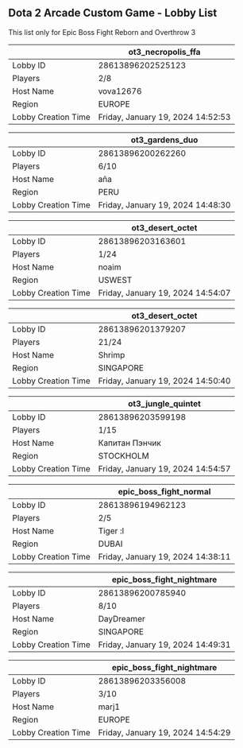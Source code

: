 ## Dota 2 Arcade Custom Game - Lobby List

This list only for Epic Boss Fight Reborn and Overthrow 3

|  | ot3_necropolis_ffa |
| ------ | ------ |
| Lobby ID | 28613896202525123 |
| Players | 2/8 |
| Host Name | vova12676 |
| Region | EUROPE |
| Lobby Creation Time | Friday, January 19, 2024 14:52:53 |


|  | ot3_gardens_duo |
| ------ | ------ |
| Lobby ID | 28613896200262260 |
| Players | 6/10 |
| Host Name | aña |
| Region | PERU |
| Lobby Creation Time | Friday, January 19, 2024 14:48:30 |


|  | ot3_desert_octet |
| ------ | ------ |
| Lobby ID | 28613896203163601 |
| Players | 1/24 |
| Host Name | noaim |
| Region | USWEST |
| Lobby Creation Time | Friday, January 19, 2024 14:54:07 |


|  | ot3_desert_octet |
| ------ | ------ |
| Lobby ID | 28613896201379207 |
| Players | 21/24 |
| Host Name | Shrimp |
| Region | SINGAPORE |
| Lobby Creation Time | Friday, January 19, 2024 14:50:40 |


|  | ot3_jungle_quintet |
| ------ | ------ |
| Lobby ID | 28613896203599198 |
| Players | 1/15 |
| Host Name | Капитан Пэнчик |
| Region | STOCKHOLM |
| Lobby Creation Time | Friday, January 19, 2024 14:54:57 |


|  | epic_boss_fight_normal |
| ------ | ------ |
| Lobby ID | 28613896194962123 |
| Players | 2/5 |
| Host Name | Tiger :l |
| Region | DUBAI |
| Lobby Creation Time | Friday, January 19, 2024 14:38:11 |


|  | epic_boss_fight_nightmare |
| ------ | ------ |
| Lobby ID | 28613896200785940 |
| Players | 8/10 |
| Host Name | DayDreamer |
| Region | SINGAPORE |
| Lobby Creation Time | Friday, January 19, 2024 14:49:31 |


|  | epic_boss_fight_nightmare |
| ------ | ------ |
| Lobby ID | 28613896203356008 |
| Players | 3/10 |
| Host Name | marj1 |
| Region | EUROPE |
| Lobby Creation Time | Friday, January 19, 2024 14:54:29 |


